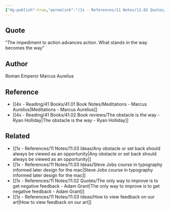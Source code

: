 ```yaml
---
{"dg-publish":true,"permalink":"/1x - References/11 Notes/11.02 Quotes/What stands in the way becomes the way - Marcus Aurelius/","title":"What stands in the way becomes the way - Marcus Aurelius","noteIcon":"","created":"2023-08-06T13:30:29.808+03:00","updated":"2024-02-14T20:18:36.429+03:00"}
---
```



## Quote
“The impediment to action advances action. What stands in the way becomes the way”

## Author
Roman Emperor Marcus Aurelius

## Reference
- [[4x - Reading/41 Books/41.01 Book Notes/Meditations - Marcus Aurelius\|Meditations - Marcus Aurelius]]
- [[4x - Reading/41 Books/41.02 Book reviews/The obstacle is the way - Ryan Holliday\|The obstacle is the way - Ryan Holliday]]

## Related
- [[1x - References/11 Notes/11.03 Ideas/Any obstacle or set back should always be viewed as an opportunity\|Any obstacle or set back should always be viewed as an opportunity]]
- [[1x - References/11 Notes/11.03 Ideas/Steve Jobs course in typography informed later design for the mac\|Steve Jobs course in typography informed later design for the mac]]
- [[1x - References/11 Notes/11.02 Quotes/The only way to improve is to get negative feedback - Adam Grant\|The only way to improve is to get negative feedback - Adam Grant]]
- [[1x - References/11 Notes/11.03 Ideas/How to view feedback on our art\|How to view feedback on our art]]